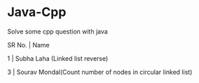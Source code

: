 # Java-Cpp
Solve some cpp question with java


SR No. | Name

1   |   Subha Laha (Linked list reverse)

3  |  Sourav Mondal(Count number of nodes in circular linked list)

